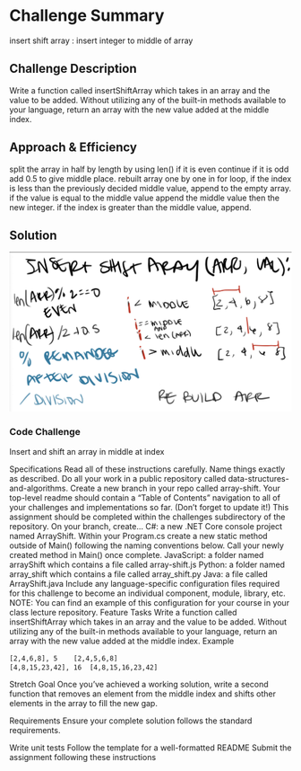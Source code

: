 # Challenge Summary
insert shift array : insert integer to middle of array

## Challenge Description
Write a function called insertShiftArray which takes in an array and the value to be added. Without utilizing any of the built-in methods available to your language, return an array with the new value added at the middle index.

## Approach & Efficiency
split the array in half by length by using len() if it is even continue if it is odd add 0.5 to give middle place. rebuilt array one by one in for loop, if the index is less than the previously decided middle value, append to the empty array. if the value is equal to the middle value append the middle value then the new integer. if the index is greater than the middle value, append.

## Solution
![array shift whiteboard image](/assets/array_shift.png)


### Code Challenge
Insert and shift an array in middle at index

Specifications
Read all of these instructions carefully. Name things exactly as described.
Do all your work in a public repository called data-structures-and-algorithms.
Create a new branch in your repo called array-shift.
Your top-level readme should contain a “Table of Contents” navigation to all of your challenges and implementations so far. (Don’t forget to update it!)
This assignment should be completed within the challenges subdirectory of the repository.
On your branch, create…
C#: a new .NET Core console project named ArrayShift. Within your Program.cs create a new static method outside of Main() following the naming conventions below. Call your newly created method in Main() once complete.
JavaScript: a folder named arrayShift which contains a file called array-shift.js
Python: a folder named array_shift which contains a file called array_shift.py
Java: a file called ArrayShift.java
Include any language-specific configuration files required for this challenge to become an individual component, module, library, etc.
NOTE: You can find an example of this configuration for your course in your class lecture repository.
Feature Tasks
Write a function called insertShiftArray which takes in an array and the value to be added. Without utilizing any of the built-in methods available to your language, return an array with the new value added at the middle index.
Example
``` Input	Output
[2,4,6,8], 5	[2,4,5,6,8]
[4,8,15,23,42], 16	[4,8,15,16,23,42]
```
Stretch Goal
Once you’ve achieved a working solution, write a second function that removes an element from the middle index and shifts other elements in the array to fill the new gap.

Requirements
Ensure your complete solution follows the standard requirements.

Write unit tests
Follow the template for a well-formatted README
Submit the assignment following these instructions
